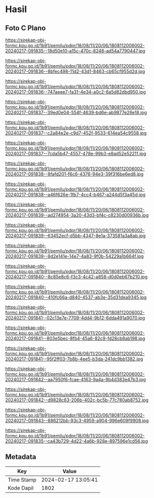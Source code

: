 # Hasil

## Foto C Plano

https://sirekap-obj-formc.kpu.go.id/1b91/pemilu/pdpr/18/08/11/20/06/1808112006002-20240217-091835--18d50e10-a15c-470c-8248-ad54a7790447.jpg

https://sirekap-obj-formc.kpu.go.id/1b91/pemilu/pdpr/18/08/11/20/06/1808112006002-20240217-091836--8bfec498-11d2-43d1-8463-cb65cf955d2d.jpg

https://sirekap-obj-formc.kpu.go.id/1b91/pemilu/pdpr/18/08/11/20/06/1808112006002-20240217-091836--747aeee7-fa31-4e34-a0c2-6a5d82dbd950.jpg

https://sirekap-obj-formc.kpu.go.id/1b91/pemilu/pdpr/18/08/11/20/06/1808112006002-20240217-091837--39ed0e04-554f-4639-bd6e-ab9877e26e18.jpg

https://sirekap-obj-formc.kpu.go.id/1b91/pemilu/pdpr/18/08/11/20/06/1808112006002-20240217-091837--c2a84e2e-c9d7-452f-9533-614ea54c9558.jpg

https://sirekap-obj-formc.kpu.go.id/1b91/pemilu/pdpr/18/08/11/20/06/1808112006002-20240217-091837--7cda5b47-4557-478e-99b3-e8ad52e52211.jpg

https://sirekap-obj-formc.kpu.go.id/1b91/pemilu/pdpr/18/08/11/20/06/1808112006002-20240217-091838--8fafd201-f6c6-4376-94e3-39f316be6ed8.jpg

https://sirekap-obj-formc.kpu.go.id/1b91/pemilu/pdpr/18/08/11/20/06/1808112006002-20240217-091838--a46f626e-1fb7-4cc4-b467-a244d5f3a45d.jpg

https://sirekap-obj-formc.kpu.go.id/1b91/pemilu/pdpr/18/08/11/20/06/1808112006002-20240217-091839--ad274954-3a20-43d3-bf4c-c8230d00936b.jpg

https://sirekap-obj-formc.kpu.go.id/1b91/pemilu/pdpr/18/08/11/20/06/1808112006002-20240217-091839--63452ecf-d5bb-4347-8e1a-373581a3a8ab.jpg

https://sirekap-obj-formc.kpu.go.id/1b91/pemilu/pdpr/18/08/11/20/06/1808112006002-20240217-091839--8d2e141e-14e7-4a83-9f0b-54229a1b664f.jpg

https://sirekap-obj-formc.kpu.go.id/1b91/pemilu/pdpr/18/08/11/20/06/1808112006002-20240217-091840--8c85e8c6-f3c3-4c42-a858-d0d0eb67b210.jpg

https://sirekap-obj-formc.kpu.go.id/1b91/pemilu/pdpr/18/08/11/20/06/1808112006002-20240217-091840--410fc66a-d840-4537-ab3e-35d31dea9345.jpg

https://sirekap-obj-formc.kpu.go.id/1b91/pemilu/pdpr/18/08/11/20/06/1808112006002-20240217-091841--02c13e7e-7709-4dd4-9b12-6dda491a9070.jpg

https://sirekap-obj-formc.kpu.go.id/1b91/pemilu/pdpr/18/08/11/20/06/1808112006002-20240217-091841--803e5bec-8fb4-45a6-82c9-fd28cb8ab198.jpg

https://sirekap-obj-formc.kpu.go.id/1b91/pemilu/pdpr/18/08/11/20/06/1808112006002-20240217-091841--95f2ff03-7b8b-4ee5-b3da-241dc9bb1382.jpg

https://sirekap-obj-formc.kpu.go.id/1b91/pemilu/pdpr/18/08/11/20/06/1808112006002-20240217-091842--aa7950f6-fcae-4163-9a4a-9b4d383e47b3.jpg

https://sirekap-obj-formc.kpu.go.id/1b91/pemilu/pdpr/18/08/11/20/06/1808112006002-20240217-091842--d9828c63-206b-402c-bc5b-77c780ab8752.jpg

https://sirekap-obj-formc.kpu.go.id/1b91/pemilu/pdpr/18/08/11/20/06/1808112006002-20240217-091843--886212bb-93c3-4959-a904-996e609f9908.jpg

https://sirekap-obj-formc.kpu.go.id/1b91/pemilu/pdpr/18/08/11/20/06/1808112006002-20240217-091835--ca43b729-4d22-4a6b-928e-897596e1cd56.jpg


## Metadata

| Key        | Value               |
| ---------- | ------------------- |
| Time Stamp | 2024-02-17 13:05:41 |
| Kode Dapil | 1802                |



